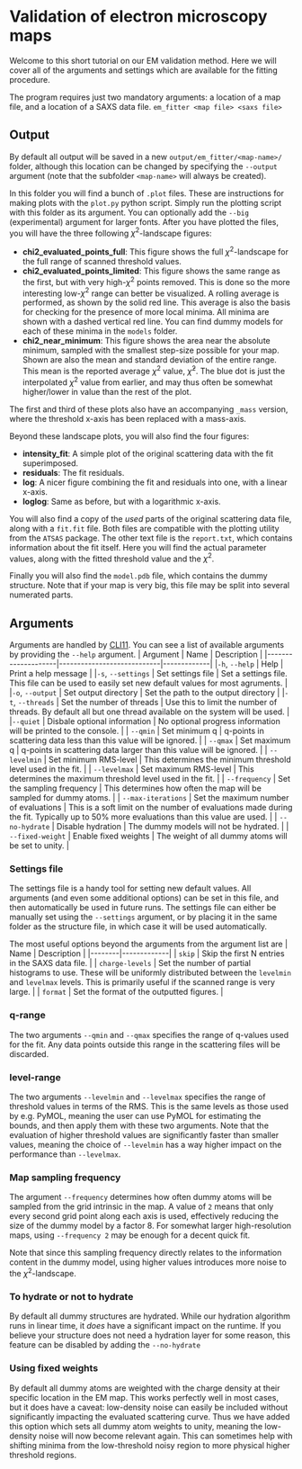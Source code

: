 # Validation of electron microscopy maps
Welcome to this short tutorial on our EM validation method. Here we will cover all of the arguments and settings which are available for the fitting procedure. 

The program requires just two mandatory arguments: a location of a map file, and a location of a SAXS data file. 
`em_fitter <map file> <saxs file>`

## Output
By default all output will be saved in a new `output/em_fitter/<map-name>/` folder, although this location can be changed by specifying the `--output` argument (note that the subfolder `<map-name>` will always be created). 

In this folder you will find a bunch of `.plot` files. These are instructions for making plots with the `plot.py` python script. Simply run the plotting script with this folder as its argument. You can optionally add the `--big` (experimental) argument for larger fonts. After you have plotted the files, you will have the three following $\chi^2$-landscape figures:
- **chi2_evaluated_points_full**: This figure shows the full $\chi^2$-landscape for the full range of scanned threshold values. 
- **chi2_evaluated_points_limited**: This figure shows the same range as the first, but with very high-$\chi^2$ points removed. This is done so the more interesting low-$\chi^2$ range can better be visualized. A rolling average is performed, as shown by the solid red line. This average is also the basis for checking for the presence of more local minima. All minima are shown with a dashed vertical red line. You can find dummy models for each of these minima in the `models` folder.
- **chi2_near_minimum**: This figure shows the area near the absolute minimum, sampled with the smallest step-size possible for your map. Shown are also the mean and standard deviation of the entire range. This mean is the reported average $\chi^2$ value, $\bar{\chi}^2$. The blue dot is just the interpolated $\chi^2$ value from earlier, and may thus often be somewhat higher/lower in value than the rest of the plot. 

The first and third of these plots also have an accompanying `_mass` version, where the threshold x-axis has been replaced with a mass-axis. 

Beyond these landscape plots, you will also find the four figures:
- **intensity_fit**: A simple plot of the original scattering data with the fit superimposed.
- **residuals**: The fit residuals. 
- **log**: A nicer figure combining the fit and residuals into one, with a linear x-axis. 
- **loglog**: Same as before, but with a logarithmic x-axis. 

You will also find a copy of the *used* parts of the original scattering data file, along with a `fit.fit` file. Both files are compatible with the plotting utility from the `ATSAS` package. The other text file is the `report.txt`, which contains information about the fit itself. Here you will find the actual parameter values, along with the fitted threshold value and the $\chi^2$. 

Finally you will also find the `model.pdb` file, which contains the dummy structure. Note that if your map is very big, this file may be split into several numerated parts. 

## Arguments
Arguments are handled by [CLI11](https://github.com/CLIUtils/CLI11). You can see a list of available arguments by providing the `--help` argument. 
| Argument           | Name                       | Description |
|--------------------|----------------------------|-------------|
|`-h`, `--help`      | Help                       | Print a help message |
|`-s`, `--settings`  | Set settings file          | Set a settings file. This file can be used to easily set new default values for most agruments. |
|`-o`, `--output`    | Set output directory       | Set the path to the output directory |
|`-t`, `--threads`   | Set the number of threads  | Use this to limit the number of threads. By default all but one thread available on the system will be used. |
|`--quiet`           | Disbale optional information | No optional progress information will be printed to the console. |
| `--qmin`           | Set minimum q              | q-points in scattering data less than this value will be ignored. |
| `--qmax`           | Set maximum q              | q-points in scattering data larger than this value will be ignored. |
| `--levelmin`       | Set minimum RMS-level      | This determines the minimum threshold level used in the fit. |
| `--levelmax`       | Set maximum RMS-level      | This determines the maximum threshold level used in the fit. |
| `--frequency`      | Set the sampling frequency | This determines how often the map will be sampled for dummy atoms. |
| `--max-iterations` | Set the maximum number of evaluations | This is a soft limit on the number of evaluations made during the fit. Typically up to 50% more evaluations than this value are used. |
| `--no-hydrate`     | Disable hydration          | The dummy models will not be hydrated. |
| `--fixed-weight`   | Enable fixed weights       | The weight of all dummy atoms will be set to unity. |

### Settings file
The settings file is a handy tool for setting new default values. All arguments (and even some additional options) can be set in this file, and then automatically be used in future runs. The settings file can either be manually set using the `--settings` argument, or by placing it in the same folder as the structure file, in which case it will be used automatically. 

The most useful options beyond the arguments from the argument list are 
|  Name  | Description |
|--------|-------------|
| `skip` | Skip the first N entries in the SAXS data file. |
| `charge-levels` | Set the number of partial histograms to use. These will be uniformly distributed between the `levelmin` and `levelmax` levels. This is primarily useful if the scanned range is very large. |
| `format` | Set the format of the outputted figures. |

### q-range
The two arguments `--qmin` and `--qmax` specifies the range of q-values used for the fit. Any data points outside this range in the scattering files will be discarded. 

### level-range
The two arguments `--levelmin` and `--levelmax` specifies the range of threshold values in terms of the RMS. This is the same levels as those used by e.g. PyMOL, meaning the user can use PyMOL for estimating the bounds, and then apply them with these two arguments. Note that the evaluation of higher threshold values are significantly faster than smaller values, meaning the choice of `--levelmin` has a way higher impact on the performance than `--levelmax`. 

### Map sampling frequency
The argument `--frequency` determines how often dummy atoms will be sampled from the grid intrinsic in the map. A value of `2` means that only every second grid point along each axis is used, effectively reducing the size of the dummy model by a factor 8. For somewhat larger high-resolution maps, using `--frequency 2` may be enough for a decent quick fit. 

Note that since this sampling frequency directly relates to the information content in the dummy model, using higher values introduces more noise to the $\chi^2$-landscape. 

### To hydrate or not to hydrate
By default all dummy structures are hydrated. While our hydration algorithm runs in linear time, it *does* have a significant impact on the runtime. If you believe your structure does not need a hydration layer for some reason, this feature can be disabled by adding the `--no-hydrate`

### Using fixed weights
By default all dummy atoms are weighted with the charge density at their specific location in the EM map. This works perfectly well in most cases, but it does have a caveat: low-density noise can easily be included without significantly impacting the evaluated scattering curve. Thus we have added this option which sets all dummy atom weights to unity, meaning the low-density noise will now become relevant again. This can sometimes help with shifting minima from the low-threshold noisy region to more physical higher threshold regions.  



